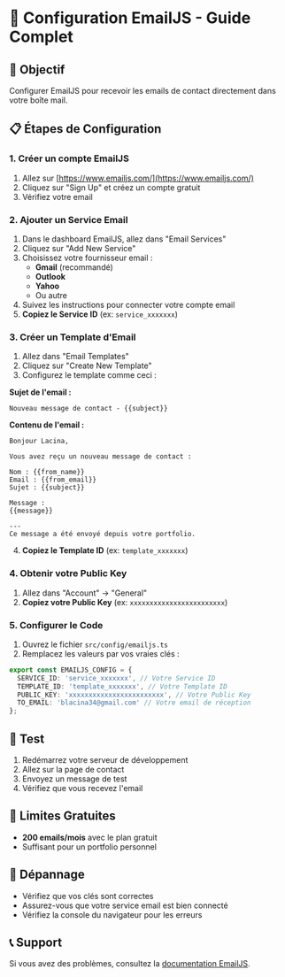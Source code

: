 # 📧 Configuration EmailJS - Guide Complet

## 🎯 Objectif
Configurer EmailJS pour recevoir les emails de contact directement dans votre boîte mail.

## 📋 Étapes de Configuration

### 1. Créer un compte EmailJS
1. Allez sur [https://www.emailjs.com/](https://www.emailjs.com/)
2. Cliquez sur "Sign Up" et créez un compte gratuit
3. Vérifiez votre email

### 2. Ajouter un Service Email
1. Dans le dashboard EmailJS, allez dans "Email Services"
2. Cliquez sur "Add New Service"
3. Choisissez votre fournisseur email :
   - **Gmail** (recommandé)
   - **Outlook**
   - **Yahoo**
   - Ou autre
4. Suivez les instructions pour connecter votre compte email
5. **Copiez le Service ID** (ex: `service_xxxxxxx`)

### 3. Créer un Template d'Email
1. Allez dans "Email Templates"
2. Cliquez sur "Create New Template"
3. Configurez le template comme ceci :

**Sujet de l'email :**
```
Nouveau message de contact - {{subject}}
```

**Contenu de l'email :**
```
Bonjour Lacina,

Vous avez reçu un nouveau message de contact :

Nom : {{from_name}}
Email : {{from_email}}
Sujet : {{subject}}

Message :
{{message}}

---
Ce message a été envoyé depuis votre portfolio.
```

4. **Copiez le Template ID** (ex: `template_xxxxxxx`)

### 4. Obtenir votre Public Key
1. Allez dans "Account" → "General"
2. **Copiez votre Public Key** (ex: `xxxxxxxxxxxxxxxxxxxxxxxx`)

### 5. Configurer le Code
1. Ouvrez le fichier `src/config/emailjs.ts`
2. Remplacez les valeurs par vos vraies clés :

```typescript
export const EMAILJS_CONFIG = {
  SERVICE_ID: 'service_xxxxxxx', // Votre Service ID
  TEMPLATE_ID: 'template_xxxxxxx', // Votre Template ID
  PUBLIC_KEY: 'xxxxxxxxxxxxxxxxxxxxxxxx', // Votre Public Key
  TO_EMAIL: 'blacina34@gmail.com' // Votre email de réception
};
```

## 🧪 Test
1. Redémarrez votre serveur de développement
2. Allez sur la page de contact
3. Envoyez un message de test
4. Vérifiez que vous recevez l'email

## 🚨 Limites Gratuites
- **200 emails/mois** avec le plan gratuit
- Suffisant pour un portfolio personnel

## 🔧 Dépannage
- Vérifiez que vos clés sont correctes
- Assurez-vous que votre service email est bien connecté
- Vérifiez la console du navigateur pour les erreurs

## 📞 Support
Si vous avez des problèmes, consultez la [documentation EmailJS](https://www.emailjs.com/docs/).
